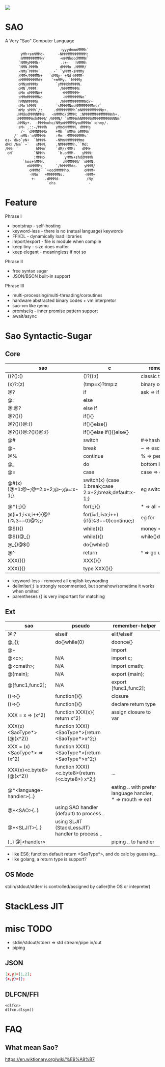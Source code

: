 ![](https://github.com/wanjochan/saolang/blob/master/LOGO.png)

# SAO

A Very "Sao" Computer Language

```
                         :yyydmmmMMMh`                  
       yMh+smNMMd-      -NMMMMMMMMMMM:                  
       mMMMMMMMMN/       +mMNhoodMMMN`                  
      `NMMyMMMh-`        .:+-   hMMMh                   
      `NMN.MMMh          dMMMo .NMMM/                   
      -NMy`MMMy`      -` `yMMM-sMMMy                    
      /MM+/MMMMN+   `dMNy- +Nd-NMMM-                    
      oMMMMMMMMd+    `+mMMy. `hMMMy                     
      oMNsmMMMs        `yMMMdmMMMN.                     
      oMN`/MMM:          /NMMMMMMs                      
      oMm oMMMNm+         +MMMMMM+                      
      sMMmMMMMMNo         -NMMMMMMNo`                   
      hMNNMMMMo          /NMMMMMMMMMNd/-                
      dMo`hMMN`        `sMMMMNooNMMMMMMMms/`            
     `mMy sMMh`/:     .dMMMMMMMh`oNMMMMMMMMNy+.         
     .NMdodMMNNMMs   -mMMMd/dMMM: :NMMMMMMMMMMMNmh+.    
     :MMMMMMmdmMMM/ /NMMN/ `mMMMmhNMMMNmMMMMMMMNNNNm`   
     .NMNy+.  :MMMmoho/NMymMMMMMyodMMMm`:ohmy/.         
      sM+ .::-/MMMh    yMmdNMMMM. dMMMs                 
       /- `dMMNMMMo    +Mh `mMMm oMMMm`                 
    /` oMN:`oNMMMN:    :Mm -MMMMNMMMs`                  
os- dNo`yN+  `hMMM-    -NMmNMMMMMMmo                    
dMd /Nm` ~`   sMMN.    .NMMMMMMh.``Md:                  
/MN- `        hMMm`    `dM//MMM:   dMM+                 
 oN`         `NMMh      `h.oMMM-   yMMN:                
             :MMMo         yMMN+shddMMMh                
        `hms+hMMN.        :NMMMMN/ `mMMN.               
          oNMMMMs      `/hMMMMdo.   yMMM/               
           oMMMd` `+oodMMMMho.      oMMM+               
           -NNo`  +MMMMMNs.         -NMM+               
            +-    .dMMMd-            /Ny`               
                   `ohs               -                 
```

# Feature

Phrase I

* bootstrap         - self-hosting
* keyword-less      - there is no (natual language) keywords
* FFI/DL            - dynamically load libraries
* import/export     - file is module when compile
* keep tiny         - size does matter
* keep elegant      - meaningless if not so

Phrase II

* free syntax sugar
* JSON/BSON built-in support

Phrase III

* multi-processing/multi-threading/coroutines
* hardware abstracted binary codes + vm interpretor
* sao-vm like qemu
* promise/q     - inner promise pattern support
* await/async

# Sao Syntactic-Sugar
## Core 

| sao | c | remember-helper |
|---|---|---|
| ()?():() | ()?():() | classic ternary operator |
| (x)?:(z) | (tmp=x)?tmp:z | binary operator |
| @? | if | ask => if |
| @: | else |  |
| @:@? | else if |  |
| @?(){} | if(){} |
| @?(){}@:{} | if(){}else{} |
| @?(){}@:?(){}@:{} | if(){}else if(){}else{} |
| @# | switch | #=>hash=>hasing=>switch |
| @~ | break | ~ => escape => break |
| @% | continue | % => percent => continue |
| @\_ | do| bottom line => just do it |
| @= | case | case => equals |
| @#(x){@=1:@\~;@=2:x+2;@\~;@=:x-1;} | switch(x) {case 1:break;case 2:x+2;break;default:x-1;} | eg switch |
| @\*(;;){} | for(;;){} | \* => all => for loop |
| @(i=1;i<x;i++){@?(i%3==0)@%;} | for(i=1;i<x;i++) {if(i%3==0)continue;} | eg for |
| @$(){} | while(){} | money => loop |
| @$()@\_{} | while(){}  | while()do{} |
| @\_{}@$() | do{}while() | 
| @^ | return | ^ => go up => return |
| XXX(){} | XXX(){} |
| XXX()<type>{} | type XXX(){} |

* keyword-less - removed all english keywording
* delimiter(;) is strongly recommented, but somehow/sometime it works when omited
* parentheses {} is very important for matching

## Ext 

| sao | pseudo | remember-helper |
|---|---|---|
| @:? | elseif | elif/elseif |
| @\_{}; | do{}while(0) | doonce{} |
| @+ | | import |
| @\<c\>; | N/A | import c; |
| @\<cmath\>; | N/A | import cmath; |
| @{main}; | N/A | export {main}; |
| @[func1,func2]; | N/A | export [func1,func2]; |
| ()=>{} | function(){} | closure |
| ()<type>=>{} | function()<type>{} | declare return type |
| XXX = x => (x^2) | function XXX(x){ return x^2} | assign closure to var |
| XXX(x)<SaoType*>{@(x^2)} | function XXX()<SaoType*>{return <SaoType*>x^2;} |  |
| XXX = (x)<SaoType*> => (x^2) | function XXX()<SaoType*>{return <SaoType*>x^2;} |  |
| XXX(x)<c.byte8>{@(x^2)} | function XXX()<c.byte8>{return (<c.byte8>) x^2;} | ... |
| @\*\<language-handler>{..} | | eating .. with prefer language handler, * => mouth => eat |
| @\*\<SAO\>{..} | using SAO handler (default) to process .. |
| @\*\<SLJIT\>{..} | using SLJIT (StackLessJIT) handler to process .. |
| {..} @\|\<handler> | | piping .. to handler |

* like ES6; function default return <SaoType*>, and do calc by guessing...
* like golang, a return type is support?

## OS Mode

stdin/stdout/stderr is controlled/assigned by caller(the OS or intepreter)

#

# StackLess JIT

# misc TODO 

* stdin/stdout/stderr => std stream/pipe in/out
* piping

## JSON

```JSON
[x,y]=[1,2];
{x,y}={};
```

## DLFCN/FFI
```DL/FFI
<dlfcn>
dlfcn.dlsym()
```

# FAQ

## What mean Sao?

https://en.wiktionary.org/wiki/%E9%A8%B7














